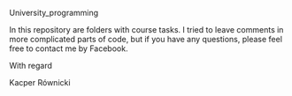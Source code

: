 University_programming

In this repository are folders with course tasks.
I tried to leave comments in more complicated parts of code, but if you have any questions, please feel free to contact me by Facebook.

With regard 

Kacper Równicki
